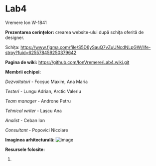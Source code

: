# Lab4
Vremere Ion W-1841 

**Prezentarea cerințelor:** crearea website-ului după schița oferită de designer.

Schița: https://www.figma.com/file/S5D6ySauQ7vZuUNcdNLpGW/life-stroy?fuid=625578459250379642

**Pagina de wiki:** https://github.com/IonVremere/Lab4.wiki.git

**Membrii echipei:**

_Dezvoltatori_ - Focșuc Maxim, Ana Maria

_Testeri_ - Lungu Adrian, Arctic Valeriu

_Team manager_ - Androne Petru

_Tehnical writer_ - Lașcu Ana

_Analist_ - Ceban Ion

_Consultant_ - Popovici Nicolare

**Imaginea arhitecturală:**
![image](https://user-images.githubusercontent.com/90823986/134466288-a742e706-2cdc-4226-a3a1-e11d593b7693.png)

**Resursele folosite:**

1.



